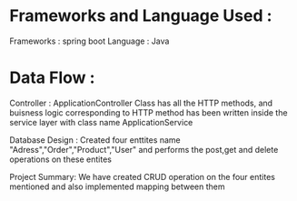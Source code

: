 # Frameworks and Language Used :
Frameworks : spring boot Language : Java

# Data Flow :
Controller : ApplicationController Class has all the HTTP methods, and buisness logic corresponding to HTTP method has been written inside the service layer with class name ApplicationService

Database Design :
Created four enttites name "Adress","Order","Product","User" and performs the post,get and delete operations on these entites

Project Summary:
We have created CRUD operation on the four entites mentioned and also implemented mapping between them 
